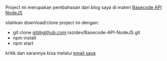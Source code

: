 Project ini merupakan pembahasan dari blog saya di materi [Basecode API NodeJS](https://razidev.github.io/Membuat-Basecode-API-dengan-NodeJs)

silahkan download/clone project ini dengan:
- git clone git@github.com:razidev/Basecode-API-NodeJS.git
- npm install
- npm start

kritik dan sarannya bisa melalui [email saya](mailto:razisyahputro@gmail.com)